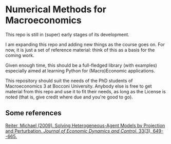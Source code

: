 # Numerical Methods for Macroeconomics

This repo is still in (super) early stages of its development.

I am expanding this repo and adding new things as the course goes on.
For now, it is just a set of reference material: think of this as a basis for the coming work.

Given enough time, this should be a full-fledged library (with examples) especially aimed at learning Python for (Macro)Economic applications.

This repository should suit the needs of the PhD students of Macroeconomics 3 at Bocconi University.
Anybody else is free to get material from this repo and use it to fit their needs, as long as the License is noted (that is, give credit where due and you're good to go).

## Some references

[Reiter, Michael (2009). Solving Heterogeneous-Agent Models by Projection and Perturbation. _Journal of Economic Dynamics and Control_. 33(3), 649--665.](https://doi.org/10.1016/j.jedc.2008.08.010)
